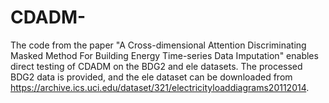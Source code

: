 # CDADM-
The code from the paper "A Cross-dimensional Attention Discriminating Masked Method For Building Energy Time-series Data Imputation" enables direct testing of CDADM on the BDG2 and ele datasets. The processed BDG2 data is provided, and the ele dataset can be downloaded from https://archive.ics.uci.edu/dataset/321/electricityloaddiagrams20112014.
